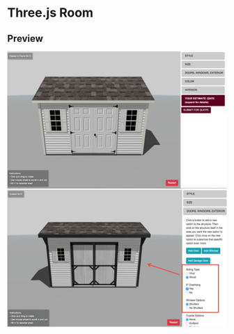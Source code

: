 # Three.js Room

## Preview
![Preview](/screenshots/house-rooms.jpeg "Preview")
![Preview](/screenshots/tools.jpeg "Preview")